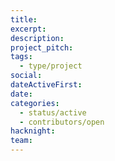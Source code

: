 ```yaml
---
title: 
excerpt: 
description: 
project_pitch: 
tags:
  - type/project
social: 
dateActiveFirst: 
date: 
categories:
  - status/active
  - contributors/open
hacknight: 
team:
---
```

